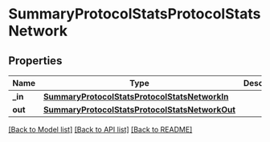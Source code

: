 # SummaryProtocolStatsProtocolStatsNetwork

## Properties
Name | Type | Description | Notes
------------ | ------------- | ------------- | -------------
**_in** | [**SummaryProtocolStatsProtocolStatsNetworkIn**](SummaryProtocolStatsProtocolStatsNetworkIn.md) |  | [optional] 
**out** | [**SummaryProtocolStatsProtocolStatsNetworkOut**](SummaryProtocolStatsProtocolStatsNetworkOut.md) |  | [optional] 

[[Back to Model list]](../README.md#documentation-for-models) [[Back to API list]](../README.md#documentation-for-api-endpoints) [[Back to README]](../README.md)


